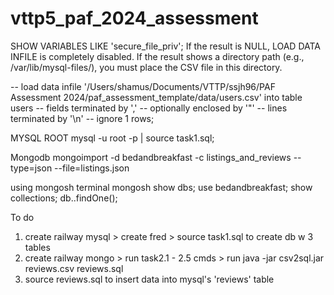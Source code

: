 # vttp5_paf_2024_assessment

SHOW VARIABLES LIKE 'secure_file_priv';
If the result is NULL, LOAD DATA INFILE is completely disabled.
If the result shows a directory path (e.g., /var/lib/mysql-files/), you must place the CSV file in this directory.


-- load data infile '/Users/shamus/Documents/VTTP/ssjh96/PAF Assessment 2024/paf_assessment_template/data/users.csv' into table users
-- fields terminated by ','
-- optionally enclosed by '"'
-- lines terminated by '\n'
-- ignore 1 rows;

MYSQL 
ROOT
mysql -u root -p | source task1.sql;

Mongodb
mongoimport -d bedandbreakfast -c listings_and_reviews --type=json --file=listings.json

using mongosh
terminal
mongosh
show dbs;
use bedandbreakfast;
show collections;
db.<colletionName>.findOne();

To do
1. create railway mysql > create fred > source task1.sql to create db w 3 tables
2. create railway mongo > run task2.1 - 2.5 cmds > run java -jar csv2sql.jar reviews.csv reviews.sql
3. source reviews.sql to insert data into mysql's 'reviews' table